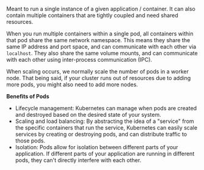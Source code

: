 Meant to run a single instance of a given application / container. It can also contain multiple containers that are tightly coupled and need shared resources.

When you run multiple containers within a single pod, all containers within that pod share the same network namespace. This means they share the same IP address and port space, and can communicate with each other via `localhost`. They also share the same volume mounts, and can communicate with each other using inter-process communication (IPC).

When scaling occurs, we normally scale the number of pods in a worker node. That being said, if your cluster runs out of resources due to adding more pods, you might also need to add more nodes.

**Benefits of Pods**
- Lifecycle management: Kubernetes can manage when pods are created and destroyed based on the desired state of your system.
- Scaling and load balancing: By abstracting the idea of a "service" from the specific containers that run the service, Kubernetes can easily scale services by creating or destroying pods, and can distribute traffic to those pods.
- Isolation: Pods allow for isolation between different parts of your application. If different parts of your application are running in different pods, they can't directly interfere with each other.